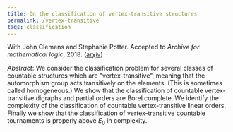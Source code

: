 ```yaml
---
title: On the classification of vertex-transitive structures
permalink: /vertex-transitive
tags: classification
---
```


With John Clemens and Stephanie Potter. Accepted to <em>Archive for mathematical logic</em>, 2018. (<a href="https://arxiv.org/abs/1707.02383">ar&chi;iv</a>)<!--more-->

*Abstract*: We consider the classification problem for several classes of countable structures which are "vertex-transitive", meaning that the automorphism group acts transitively on the elements. (This is sometimes called homogeneous.) We show that the classification of countable vertex-transitive digraphs and partial orders are Borel complete. We identify the complexity of the classification of countable vertex-transitive linear orders. Finally we show that the classification of vertex-transitive countable tournaments is properly above $E_0$ in complexity.
